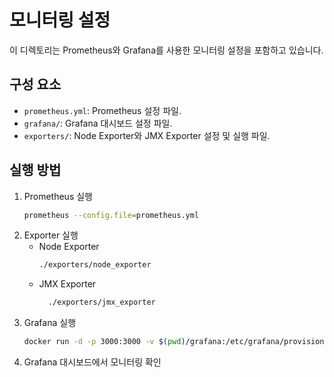 # 모니터링 설정

이 디렉토리는 Prometheus와 Grafana를 사용한 모니터링 설정을 포함하고 있습니다.

## 구성 요소

- `prometheus.yml`: Prometheus 설정 파일.
- `grafana/`: Grafana 대시보드 설정 파일.
- `exporters/`: Node Exporter와 JMX Exporter 설정 및 실행 파일.

## 실행 방법

1. Prometheus 실행
   ```sh
   prometheus --config.file=prometheus.yml
    ```
2.  Exporter 실행
    - Node Exporter
      ```sh
      ./exporters/node_exporter
      ```
    - JMX Exporter
      ```sh
        ./exporters/jmx_exporter
        ```
   3. Grafana 실행
       ```sh
       docker run -d -p 3000:3000 -v $(pwd)/grafana:/etc/grafana/provisioning -v $(pwd)/grafana/dashboards:/var/lib/grafana/dashboards grafana/grafana
        ```
   4. Grafana 대시보드에서 모니터링 확인